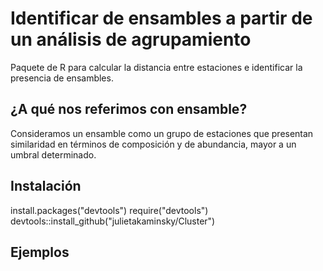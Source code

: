 # Identificar de ensambles a partir de un análisis de agrupamiento

Paquete de R para calcular la distancia entre estaciones e identificar la presencia de ensambles.

## ¿A qué nos referimos con ensamble?
Consideramos un ensamble como un grupo de estaciones que presentan similaridad en términos de composición y de abundancia, mayor a un umbral determinado.

## Instalación
install.packages("devtools")
require("devtools")
devtools::install_github("julietakaminsky/Cluster")

## Ejemplos
